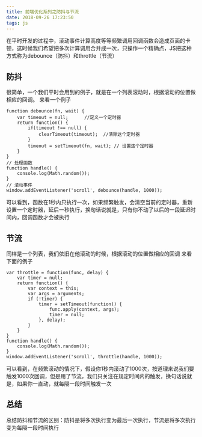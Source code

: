 ```yaml
---
title: 前端优化系列之防抖与节流
date: 2018-09-26 17:23:50
tags: js
---
```

在平时开发的过程中，滚动事件计算高度等等频繁调用回调函数会造成页面的卡顿，这时候我们希望把多次计算调用合并成一次，只操作一个精确点，JS把这种方式称为debounce（防抖）和throttle（节流）

<!-- more -->

## 防抖

很简单，一个我们平时会用到的例子，就是在一个列表滚动时，根据滚动的位置做相应的回调。
来看一个例子

    function debounce(fn, wait) {
        var timeout = null;      //定义一个定时器
        return function() {
            if(timeout !== null) {
                clearTimeout(timeout);  //清除这个定时器
            }     
            timeout = setTimeout(fn, wait); // 设置这个定时器  
        }
    }
    // 处理函数
    function handle() {
        console.log(Math.random()); 
    }
    // 滚动事件
    window.addEventListener('scroll', debounce(handle, 1000));

可以看到，函数在1秒内只执行一次，如果频繁触发，会清空当前的定时器，重新设置一个定时器，延后一秒执行，换句话说就是，只有你不动了以后的一段延迟时间内，回调函数才会被执行

## 节流

同样是一个列表，我们依旧在他滚动的时候，根据滚动的位置做相应的回调
来看下面的例子

    var throttle = function(func, delay) {
        var timer = null;
        return function() {
            var context = this;
            var args = arguments;
            if (!timer) {
                timer = setTimeout(function() {
                    func.apply(context, args);
                    timer = null;
                }, delay);
            }
        }
    }
    function handle() {
        console.log(Math.random());
    }
    window.addEventListener('scroll', throttle(handle, 1000));

可以看到，在频繁滚动的情况下，假设你1秒内滚动了1000次，按道理来说我们要触发1000次回调，但是用了节流，我们只关注在规定时间内的触发，换句话说就是，如果你一直动，就每隔一段时间触发一次


## 总结

总结防抖和节流的区别：防抖是将多次执行变为最后一次执行，节流是将多次执行变为每隔一段时间执行

